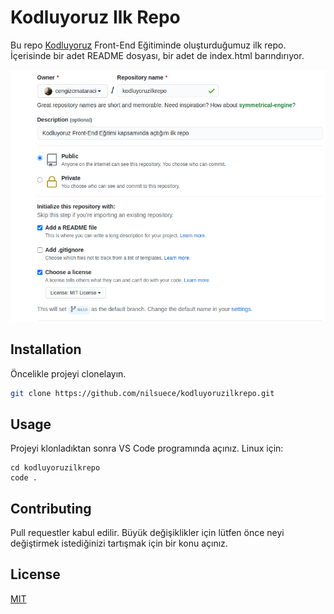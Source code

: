 # Kodluyoruz Ilk Repo
Bu repo [Kodluyoruz](https://www.kodluyoruz.org/) Front-End Eğitiminde oluşturduğumuz ilk repo. İçerisinde bir adet README dosyası, bir adet de index.html barındırıyor. 

![proje resmi](https://raw.githubusercontent.com/Kodluyoruz/taskforce/main/git/odev1/figures/github.png)
## Installation
Öncelikle projeyi clonelayın.
```bash
git clone https://github.com/nilsuece/kodluyoruzilkrepo.git
```
## Usage
Projeyi klonladıktan sonra VS Code programında açınız.
Linux için:
```linux
cd kodluyoruzilkrepo
code .
```
## Contributing
Pull requestler kabul edilir. Büyük değişiklikler için lütfen önce neyi değiştirmek istediğinizi tartışmak için bir konu açınız.
## License
[MIT](https://choosealicense.com/licenses/mit/)
